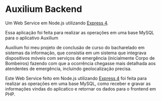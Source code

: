 # Auxilium Backend

Um Web Service em Node.js utilizando [Express 4](http://expressjs.com/).

Essa aplicação foi feita para realizar as operações em uma base MySQL para o aplicativo Auxilium

Auxilium foi meu projeto de conclusão de curso do bacharelado em sistemas da informação, que consistia em um sistema que integrava dispositivos móveis com serviços de emergência (inicialmente Corpo de Bombeiros) fazendo com que a ocorrência chegasse mais detalhada aos atendentes de emergência, incluindo geolocalização precisa.

Este Web Service feito em Node.js utilizando [Express 4](http://expressjs.com/) foi feita para realizar as operações em uma base MySQL, como receber e gravar as informações vindas do aplicatico e retornar os dados para o frontend em PHP.
